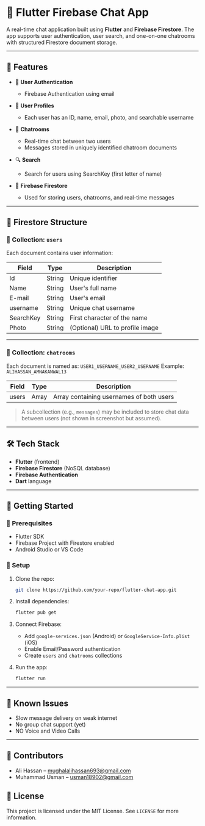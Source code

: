 
# 🔹 Flutter Firebase Chat App

A real-time chat application built using **Flutter** and **Firebase Firestore**. The app supports user authentication, user search, and one-on-one chatrooms with structured Firestore document storage.

---

## 📁 Features

* 🔐 **User Authentication**

  * Firebase Authentication using email
* 👤 **User Profiles**

  * Each user has an ID, name, email, photo, and searchable username
* 💬 **Chatrooms**

  * Real-time chat between two users
  * Messages stored in uniquely identified chatroom documents
* 🔍 **Search**

  * Search for users using SearchKey (first letter of name)
* 🔔 **Firebase Firestore**

  * Used for storing users, chatrooms, and real-time messages

---

## 📂 Firestore Structure

### 🔸 Collection: `users`

Each document contains user information:

| Field     | Type   | Description                     |
| --------- | ------ | ------------------------------- |
| Id        | String | Unique identifier               |
| Name      | String | User's full name                |
| E-mail    | String | User's email                    |
| username  | String | Unique chat username            |
| SearchKey | String | First character of the name     |
| Photo     | String | (Optional) URL to profile image |

---

### 🔹 Collection: `chatrooms`

Each document is named as: `USER1_USERNAME_USER2_USERNAME`
Example: `ALIHASSAN_AMNAKANWAL13`

| Field | Type  | Description                              |
| ----- | ----- | ---------------------------------------- |
| users | Array | Array containing usernames of both users |

> A subcollection (e.g., `messages`) may be included to store chat data between users (not shown in screenshot but assumed).

---

## 🛠️ Tech Stack

* **Flutter** (frontend)
* **Firebase Firestore** (NoSQL database)
* **Firebase Authentication**
* **Dart** language



---

## 🚀 Getting Started

### 🔧 Prerequisites

* Flutter SDK
* Firebase Project with Firestore enabled
* Android Studio or VS Code

### 🔨 Setup

1. Clone the repo:

   ```bash
   git clone https://github.com/your-repo/flutter-chat-app.git
   ```

2. Install dependencies:

   ```bash
   flutter pub get
   ```

3. Connect Firebase:

   * Add `google-services.json` (Android) or `GoogleService-Info.plist` (iOS)
   * Enable Email/Password authentication
   * Create `users` and `chatrooms` collections

4. Run the app:

   ```bash
   flutter run
   ```

---

## 📌 Known Issues

* Slow message delivery on weak internet
* No group chat support (yet)
* NO Voice and Video Calls

---

 ## 🤝 Contributors

* Ali Hassan – [mughalalihassan693@gmail.com](mailto:mughalalihassan693@gmail.com)
* Muhammad Usman – [usman18902@gmail.com](mailto:usman1890s@gmail.com)


## 📄 License

This project is licensed under the MIT License. See `LICENSE` for more information.



